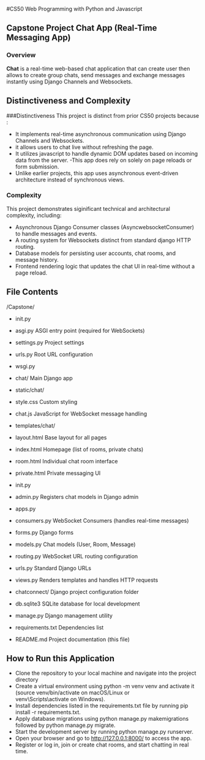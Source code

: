 #CS50 Web Programming with Python and Javascript
## Capstone Project Chat App (Real-Time Messaging App)

### Overview
**Chat** is a real-time web-based chat application that can create user then allows to create group chats, send messages and exchange messages instantly using Django Channels and Websockets.

## Distinctiveness and Complexity

###Distinctiveness
This project is distinct from prior CS50 projects because :
- It implements real-time asynchronous communication using Django Channels and Websockets.
- it allows users to chat live without refreshing the page.
- It utilizes javascript to handle dynamic DOM updates based on incoming data  from the server.
-This app does rely on solely on page reloads or form submission.
- Unlike earlier projects, this app uses asynchronous event-driven architecture instead of synchronous views.

### Complexity 
 This project demonstrates siginificant technical and architectural complexity, including:
- Asynchronous Django Consumer classes (AsyncwebsocketConsumer) to handle messages and events.
- A routing system for Websockets distinct from standard django HTTP routing.
- Database models for persisting user accounts, chat rooms, and message history.
- Frontend rendering logic that updates the chat UI in real-time without a page reload.


## File Contents

/Capstone/
- init.py
- asgi.py ASGI entry point (required for WebSockets)
- settings.py Project settings
- urls.py Root URL configuration
- wsgi.py
- chat/ Main Django app
- static/chat/
- style.css Custom styling
- chat.js JavaScript for WebSocket message handling
- templates/chat/
- layout.html Base layout for all pages
- index.html Homepage (list of rooms, private chats)
- room.html Individual chat room interface
- private.html Private messaging UI

- init.py
- admin.py Registers chat models in Django admin
- apps.py
- consumers.py WebSocket Consumers (handles real-time messages)
- forms.py Django forms 
- models.py Chat models (User, Room, Message)
- routing.py WebSocket URL routing configuration
- urls.py Standard Django URLs
- views.py Renders templates and handles HTTP requests
- chatconnect/ Django project configuration folder

- db.sqlite3 SQLite database for local development
- manage.py Django management utility
- requirements.txt Dependencies list
- README.md Project documentation (this file)


## How to Run this Application
- Clone the repository to your local machine and navigate into the project directory
- Create a virtual environment using python -m venv venv and activate it (source venv/bin/activate on macOS/Linux or             
venv\Scripts\activate on Windows).
- Install dependencies listed in the requirements.txt file by running pip install -r requirements.txt.
- Apply database migrations using python manage.py makemigrations followed by python manage.py migrate.
- Start the development server by running python manage.py runserver.
- Open your browser and go to http://127.0.0.1:8000/ to access the app.
- Register or log in, join or create chat rooms, and start chatting in real time.
